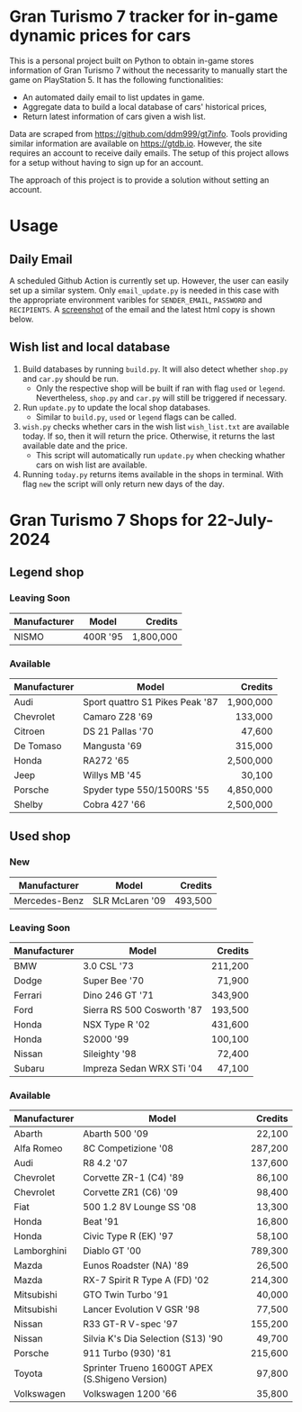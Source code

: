 # Gran Turismo 7 tracker for in-game dynamic prices for cars

This is a personal project built on Python to obtain in-game stores information of Gran Turismo 7 without the necessarity to manually start the game on PlayStation 5. It has the following functionalities:

- An automated daily email to list updates in game.
- Aggregate data to build a local database of cars' historical prices,
- Return latest information of cars given a wish list.

Data are scraped from https://github.com/ddm999/gt7info. Tools providing similar information are available on https://gtdb.io. However, the site requires an account to receive daily emails. The setup of this project allows for a setup without having to sign up for an account.

The approach of this project is to provide a solution without setting an account.

# Usage

## Daily Email

A scheduled Github Action is currently set up. However, the user can easily set up a similar system. Only `email_update.py` is needed in this case with the appropriate environment varibles for `SENDER_EMAIL`, `PASSWORD` and `RECIPIENTS`. A [screenshot](https://raw.githubusercontent.com/marcohoucheng/Gran-Turismo-7-Price-Tracker/main/data/email_screenshot.png) of the email and the latest html copy is shown below.

## Wish list and local database

1. Build databases by running `build.py`. It will also detect whether `shop.py` and `car.py` should be run.
    - Only the respective shop will be built if ran with flag `used` or `legend`. Nevertheless, `shop.py` and `car.py` will still be triggered if necessary.
2. Run `update.py` to update the local shop databases.
    - Similar to `build.py`, `used` or `legend` flags can be called.
3. `wish.py` checks whether cars in the wish list `wish_list.txt` are available today. If so, then it will return the price. Otherwise, it returns the last available date and the price.
    - This script will automatically run `update.py` when checking whather cars on wish list are available.
4. Running `today.py` returns items available in the shops in terminal. With flag `new` the script will only return new days of the day.


# Gran Turismo 7 Shops for 22-July-2024



## Legend shop

### Leaving Soon
 | Manufacturer | Model | Credits |
 | --- | --- | --: |
|NISMO|400R '95|1,800,000|

### Available
 | Manufacturer | Model | Credits |
 | --- | --- | --: |
|Audi|Sport quattro S1 Pikes Peak '87|1,900,000|
|Chevrolet|Camaro Z28 '69|133,000|
|Citroen|DS 21 Pallas '70|47,600|
|De Tomaso|Mangusta '69|315,000|
|Honda|RA272 '65|2,500,000|
|Jeep|Willys MB '45|30,100|
|Porsche|Spyder type 550/1500RS '55|4,850,000|
|Shelby|Cobra 427 '66|2,500,000|


## Used shop

### New
 | Manufacturer | Model | Credits |
 | --- | --- | --: |
|Mercedes-Benz|SLR McLaren '09|493,500|

### Leaving Soon
 | Manufacturer | Model | Credits |
 | --- | --- | --: |
|BMW|3.0 CSL '73|211,200|
|Dodge|Super Bee '70|71,900|
|Ferrari|Dino 246 GT '71|343,900|
|Ford|Sierra RS 500 Cosworth '87|193,500|
|Honda|NSX Type R '02|431,600|
|Honda|S2000 '99|100,100|
|Nissan|Sileighty '98|72,400|
|Subaru|Impreza Sedan WRX STi '04|47,100|

### Available
 | Manufacturer | Model | Credits |
 | --- | --- | --: |
|Abarth|Abarth 500 '09|22,100|
|Alfa Romeo|8C Competizione '08|287,200|
|Audi|R8 4.2 '07|137,600|
|Chevrolet|Corvette ZR-1 (C4) '89|86,100|
|Chevrolet|Corvette ZR1 (C6) '09|98,400|
|Fiat|500 1.2 8V Lounge SS '08|13,300|
|Honda|Beat '91|16,800|
|Honda|Civic Type R (EK) '97|58,100|
|Lamborghini|Diablo GT '00|789,300|
|Mazda|Eunos Roadster (NA) '89|26,500|
|Mazda|RX-7 Spirit R Type A (FD) '02|214,300|
|Mitsubishi|GTO Twin Turbo '91|40,000|
|Mitsubishi|Lancer Evolution V GSR '98|77,500|
|Nissan|R33 GT-R V-spec '97|155,200|
|Nissan|Silvia K's Dia Selection (S13) '90|49,700|
|Porsche|911 Turbo (930) '81|215,600|
|Toyota|Sprinter Trueno 1600GT APEX (S.Shigeno Version)|97,800|
|Volkswagen|Volkswagen 1200 '66|35,800|
